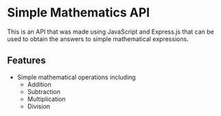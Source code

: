 # Simple Mathematics API
This is an API that was made using JavaScript and Express.js that can be used to obtain the answers to simple mathematical expressions.

## Features
- Simple mathematical operations including 
    - Addition
    - Subtraction
    - Multiplication
    - Division